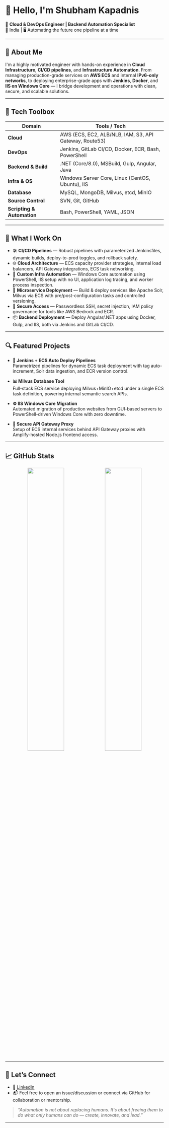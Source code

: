 # 👋 Hello, I'm Shubham Kapadnis

🚀 **Cloud & DevOps Engineer | Backend Automation Specialist**  
📍 India | 🖥️ Automating the future one pipeline at a time

---

## 💼 About Me

I'm a highly motivated engineer with hands-on experience in **Cloud Infrastructure**, **CI/CD pipelines**, and **Infrastructure Automation**. From managing production-grade services on **AWS ECS** and internal **IPv6-only networks**, to deploying enterprise-grade apps with **Jenkins**, **Docker**, and **IIS on Windows Core** — I bridge development and operations with clean, secure, and scalable solutions.

---

## 🔧 Tech Toolbox

| Domain | Tools / Tech |
|--------|--------------|
| **Cloud** | AWS (ECS, EC2, ALB/NLB, IAM, S3, API Gateway, Route53) |
| **DevOps** | Jenkins, GitLab CI/CD, Docker, ECR, Bash, PowerShell |
| **Backend & Build** | .NET (Core/8.0), MSBuild, Gulp, Angular, Java |
| **Infra & OS** | Windows Server Core, Linux (CentOS, Ubuntu), IIS |
| **Database** | MySQL, MongoDB, Milvus, etcd, MinIO |
| **Source Control** | SVN, Git, GitHub |
| **Scripting & Automation** | Bash, PowerShell, YAML, JSON |

---

## 📘 What I Work On

- 🛠️ **CI/CD Pipelines** — Robust pipelines with parameterized Jenkinsfiles, dynamic builds, deploy-to-prod toggles, and rollback safety.
- 🌐 **Cloud Architecture** — ECS capacity provider strategies, internal load balancers, API Gateway integrations, ECS task networking.
- 🧩 **Custom Infra Automation** — Windows Core automation using PowerShell, IIS setup with no UI, application log tracing, and worker process inspection.
- 🧪 **Microservice Deployment** — Build & deploy services like Apache Solr, Milvus via ECS with pre/post-configuration tasks and controlled versioning.
- 🔐 **Secure Access** — Passwordless SSH, secret injection, IAM policy governance for tools like AWS Bedrock and ECR.
- 📦 **Backend Deployment** — Deploy Angular/.NET apps using Docker, Gulp, and IIS, both via Jenkins and GitLab CI/CD.

---

## 🔍 Featured Projects

- **🔁 Jenkins + ECS Auto Deploy Pipelines**  
  Parametrized pipelines for dynamic ECS task deployment with tag auto-increment, Solr data ingestion, and ECR version control.

- **📊 Milvus Database Tool**  
  Full-stack ECS service deploying Milvus+MinIO+etcd under a single ECS task definition, powering internal semantic search APIs.

- **⚙️ IIS Windows Core Migration**  
  Automated migration of production websites from GUI-based servers to PowerShell-driven Windows Core with zero downtime.

- **🔐 Secure API Gateway Proxy**  
  Setup of ECS internal services behind API Gateway proxies with Amplify-hosted Node.js frontend access.

---

## 📈 GitHub Stats

<p align="center">
  <img src="https://github-readme-stats.vercel.app/api?username=devops-shubhamkapadnis&show_icons=true&theme=github_dark" width="48%" />
  <img src="https://github-readme-streak-stats.herokuapp.com/?user=devops-shubhamkapadnis&theme=blueberry&date_format=M%20j%5B%2C%20Y%5D)" width="48%" />
</p>

---

## 🤝 Let’s Connect

- 💼 [LinkedIn](https://www.linkedin.com/in/shubham-kapadnis)  
- 📬 Feel free to open an issue/discussion or connect via GitHub for collaboration or mentorship.

> _“Automation is not about replacing humans. It's about freeing them to do what only humans can do — create, innovate, and lead.”_

---
